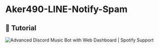 # Aker490-LINE-Notify-Spam

## 📝 Tutorial
![Advanced Discord Music Bot with Web Dashboard | Spotify Support](https://img.youtube.com/vi/p4lP96Tiv9s/maxresdefault.jpg)
